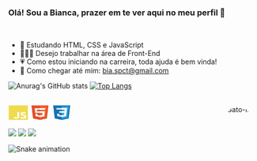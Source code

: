 ### Olá! Sou a Bianca, prazer em te ver aqui no meu perfil 👋

<br>

- 🌷 Estudando HTML, CSS e JavaScript
- 👩🏻‍💻 Desejo trabalhar na área de Front-End
- 💗 Como estou iniciando na carreira, toda ajuda é bem vinda!
- 💌 Como chegar até mim: bia.spct@gmail.com

![Anurag's GitHub stats](https://github-readme-stats.vercel.app/api?username=biancaspecot&show_icons=true&theme=dracula)
[![Top Langs](https://github-readme-stats.vercel.app/api/top-langs/?username=biancaspecot&layout=compact&theme=dracula)](https://github.com/anuraghazra/github-readme-stats)

<div style="display: inline_block"><br>
  <img align="center" alt="Bia-Js" height="30" width="40" src="https://raw.githubusercontent.com/devicons/devicon/master/icons/javascript/javascript-plain.svg">
  <img align="center" alt="Bia-HTML" height="30" width="40" src="https://raw.githubusercontent.com/devicons/devicon/master/icons/html5/html5-original.svg">
  <img align="center" alt="Bia-CSS" height="30" width="40" src="https://raw.githubusercontent.com/devicons/devicon/master/icons/css3/css3-original.svg">
  <img align="right" alt="Gato-img" height="180" style="border-radius:50%;" src="https://cdn.discordapp.com/attachments/837076719626223630/1076241885032624218/avatar.png">
</div>

<br>

<div> 
  <a href="https://instagram.com/abiaspcot/" target="_blank"><img src="https://img.shields.io/badge/-Instagram-%23E4405F?style=for-the-badge&logo=instagram&logoColor=white" target="_blank"></a>
  <a href = "mailto:bia.spct@gmail.com"><img src="https://img.shields.io/badge/Gmail-D14836?style=for-the-badge&logo=gmail&logoColor=white" target="_blank"></a>
  <a href="https://www.linkedin.com/in/bianca-c-specot-6a6558205/" target="_blank"><img src="https://img.shields.io/badge/-LinkedIn-%230077B5?style=for-the-badge&logo=linkedin&logoColor=white" target="_blank"></a> 

  ![Snake animation](https://github.com/BiancaSpecot/biancaspecot/blob/output/github-contribution-grid-snake.svg)
  
</div>




